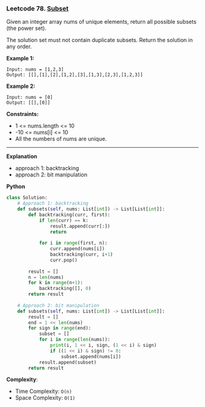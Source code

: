 ### Leetcode 78. [Subset](https://leetcode.com/problems/subsets/)
Given an integer array nums of unique elements, return all possible subsets (the power set).

The solution set must not contain duplicate subsets. Return the solution in any order.

**Example 1:**

```
Input: nums = [1,2,3]
Output: [[],[1],[2],[1,2],[3],[1,3],[2,3],[1,2,3]]
```

**Example 2:**

```
Input: nums = [0]
Output: [[],[0]]
```

**Constraints:**

- 1 <= nums.length <= 10
- -10 <= nums[i] <= 10
- All the numbers of nums are unique.

******************************
**Explanation**
- approach 1: backtracking
- approach 2: bit manipulation

**Python**

```python
class Solution:
    # Approach 1: backtracking
    def subsets(self, nums: List[int]) -> List[List[int]]:
        def backtracking(curr, first):
            if len(curr) == k:
                result.append(curr[:])
                return
            
            for i in range(first, n):
                curr.append(nums[i])
                backtracking(curr, i+1)
                curr.pop()
            
        result = []
        n = len(nums)
        for k in range(n+1):
            backtracking([], 0)
        return result
    
    # Approach 2: bit manipulation
    def subsets(self, nums: List[int]) -> List[List[int]]:
        result = []
        end = 1 << len(nums)
        for sign in range(end):
            subset = []
            for i in range(len(nums)):
                print(i, 1 << i, sign, (1 << i) & sign)
                if ((1 << i) & sign) != 0:
                    subset.append(nums[i])
            result.append(subset)
        return result
```

**Complexity**:

- Time Complexity: ```O(n)```
- Space Complexity: ```O(1)```
